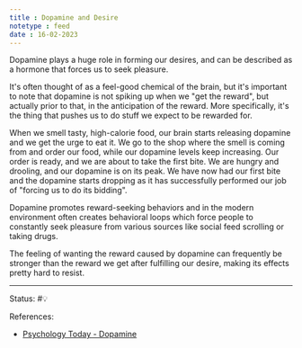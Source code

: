 ```yaml
---
title : Dopamine and Desire
notetype : feed
date : 16-02-2023
---
```


Dopamine plays a huge role in forming our desires, and can be described as a hormone that forces us to seek pleasure.

It's often thought of as a feel-good chemical of the brain, but it's important to note that dopamine is not spiking up when we "get the reward", but actually prior to that, in the anticipation of the reward. More specifically, it's the thing that pushes us to do stuff we expect to be rewarded for.

When we smell tasty, high-calorie food, our brain starts releasing dopamine and we get the urge to eat it. We go to the shop where the smell is coming from and order our food, while our dopamine levels keep increasing. Our order is ready, and we are about to take the first bite. We are hungry and drooling, and our dopamine is on its peak. We have now had our first bite and the dopamine starts dropping as it has successfully performed our job of "forcing us to do its bidding".

Dopamine promotes reward-seeking behaviors and in the modern environment often creates behavioral loops which force people to constantly seek pleasure from various sources like social feed scrolling or taking drugs.

The feeling of wanting the reward caused by dopamine can frequently be stronger than the reward we get after fulfilling our desire, making its effects pretty hard to resist.




-----

Status: #💡 

References:
- [Psychology Today - Dopamine](https://www.psychologytoday.com/us/basics/dopamine)
